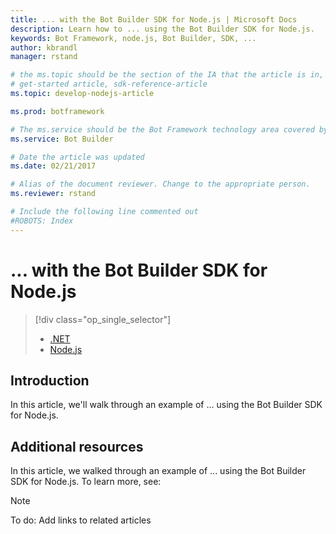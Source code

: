 ```yaml
---
title: ... with the Bot Builder SDK for Node.js | Microsoft Docs
description: Learn how to ... using the Bot Builder SDK for Node.js.
keywords: Bot Framework, node.js, Bot Builder, SDK, ...
author: kbrandl
manager: rstand

# the ms.topic should be the section of the IA that the article is in, with the suffix -article. Some examples:
# get-started article, sdk-reference-article
ms.topic: develop-nodejs-article

ms.prod: botframework

# The ms.service should be the Bot Framework technology area covered by the article, e.g., Bot Builder, LUIS, Azure Bot Service
ms.service: Bot Builder

# Date the article was updated
ms.date: 02/21/2017

# Alias of the document reviewer. Change to the appropriate person.
ms.reviewer: rstand

# Include the following line commented out
#ROBOTS: Index
---
```

# ... with the Bot Builder SDK for Node.js
> [!div class="op_single_selector"]
> * [.NET](bot-framework-dotnet-howto-proactive-messages.md)
> * [Node.js](bot-framework-nodejs-howto-proactive-messages.md)
>

## Introduction

In this article, we'll walk through an example of ... using the Bot Builder SDK for Node.js. 

## Additional resources

In this article, we walked through an example of ... using the Bot Builder SDK for Node.js. 
To learn more, see:

> [!NOTE]
> To do: Add links to related articles